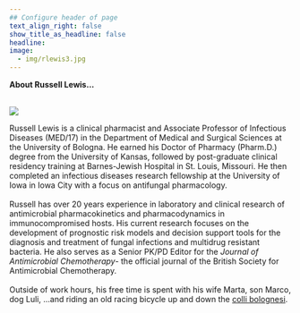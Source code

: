 ```yaml
---
## Configure header of page
text_align_right: false
show_title_as_headline: false
headline: 
image:
  - img/rlewis3.jpg
---
```


<!-- this is a subheadline -->

**About Russell Lewis...** <br> <br>

![](/img/RLEWIS.jpg)

Russell Lewis is a clinical pharmacist and Associate Professor of Infectious Diseases (MED/17) in the Department of Medical and Surgical Sciences at the University of Bologna. He earned his Doctor of Pharmacy (Pharm.D.) degree from the University of Kansas, followed by post-graduate clinical residency training at Barnes-Jewish Hospital in St. Louis, Missouri. He then completed an infectious diseases research fellowship at the University of Iowa in Iowa City with a focus on antifungal pharmacology. <br> <br> Russell has over 20 years experience in laboratory and clinical research of antimicrobial pharmacokinetics and pharmacodynamics in immunocompromised hosts. His current research focuses on the development of prognostic risk models and decision support tools for the diagnosis and treatment of fungal infections and multidrug resistant bacteria. He also serves as a Senior PK/PD Editor for the *Journal of Antimicrobial Chemotherapy*- the official journal of the British Society for Antimicrobial Chemotherapy.<br> <br> Outside of work hours, his free time is spent with his wife Marta, son Marco, dog Luli, ...and riding an old racing bicycle up and down the [colli bolognesi](https://collibologna.it).
